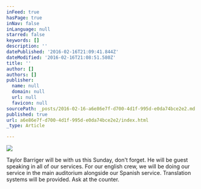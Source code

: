 ```yaml
---
inFeed: true
hasPage: true
inNav: false
inLanguage: null
starred: false
keywords: []
description: ''
datePublished: '2016-02-16T21:09:41.844Z'
dateModified: '2016-02-16T21:08:51.580Z'
title: ''
author: []
authors: []
publisher:
  name: null
  domain: null
  url: null
  favicon: null
sourcePath: _posts/2016-02-16-a6e86e7f-d700-4d1f-995d-e0da74bce2e2.md
published: true
url: a6e86e7f-d700-4d1f-995d-e0da74bce2e2/index.html
_type: Article

---
```

![](https://the-grid-user-content.s3-us-west-2.amazonaws.com/daa941c0-b623-423d-84a0-100dbb006f9d.jpg)

Taylor Barriger will be with us this Sunday, don't forget. He will be guest speaking in all of our services. For our english crew, we will be doing our service in the main auditorium alongside our Spanish service. Translation systems will be provided. Ask at the counter.